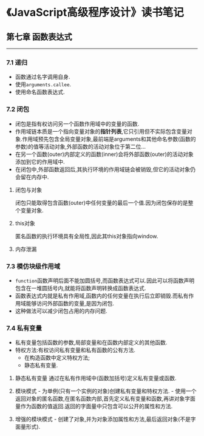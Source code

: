 # 《JavaScript高级程序设计》读书笔记 #


## 第七章  函数表达式 ##

---------------------
### 7.1 递归 ###
  - 函数通过名字调用自身.
  - 使用`arguments.callee`.
  - 使用命名函数表达式.

### 7.2 闭包 ###
  - 闭包是指有权访问另一个函数作用域中的变量的函数.
  - 作用域链本质是一个指向变量对象的**指针列表**,它只引用但不实际包含变量对象.作用域预先包含全局变量对象,最前端是arguments和其他命名参数(函数的参数)的值等活动对象,外部函数的活动对象位于第二位...
  - 在另一个函数(outer)内部定义的函数(inner)会将外部函数(outer)的活动对象添加到它的作用域中.
  - 在闭包中,外部函数返回后,其执行环境的作用域链会被销毁,但它的活动对象仍会留在内存中.

1. 闭包与对象
    
    闭包只能取得包含函数(outer)中任何变量的最后一个值.因为闭包保存的是整个变量对象.

2. this对象
   
   匿名函数的执行环境具有全局性,因此其this对象指向window.

3. 内存泄漏

### 7.3 模仿块级作用域 ###
  - `function`函数声明后面不能加圆括号,而函数表达式可以.因此可以将函数声明包含在一堆圆括号内,就能将函数声明转换成函数表达式.
  - 函数表达式内就是私有作用域,函数内的任何变量在执行后立即销毁.而私有作用域能够访问外部函数的变量,是因为闭包.
  - 这种做法可以减少闭包占用的内存问题.

### 7.4 私有变量 ###
  - 私有变量包括函数的参数,局部变量和在函数内部定义的其他函数.
  - 特权方法:有权访问私有变量和私有函数的公有方法.
      - 在构造函数中定义特权方法;
      - 静态私有变量.

  1. 静态私有变量
    通过在私有作用域中(函数加括号)定义私有变量或函数.

  2. 模块模式
    - 为单例(只有一个实例的对象)创建私有变量和特权方法.
    - 使用一个返回对象的匿名函数,在匿名函数内部,首先定义私有变量和函数,再讲对象字面量作为函数的值返回.返回的字面量中只包含可以公开的属性和方法.

  3. 增强的模块模式
    - 创建了对象,并为对象添加属性和方法,最后返回对象(不是字面量形式).
